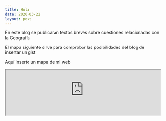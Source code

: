 ```yaml
---
title: Hola
date: 2020-03-22
layout: post
---
```


En este blog se publicarán textos breves sobre cuestiones relacionadas con la Geografía

El mapa siguiente sirve para comprobar las posibilidades del blog de insertar un gist
<script src="https://gist.github.com/icaroviedo/040debedc36718f19f07637e935c02dc.js"></script>

Aquí inserto un mapa de mi web
<iframe src="https://icaroviedo.webcindario.com/urban_data/index.html#6/36.308/3.378" width="100%"></iframe>
